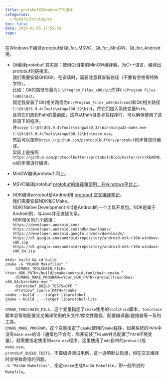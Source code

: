 ```yaml
---
title: protobuf在Windows下的编译
categories:
  - MyDefaultCategory
toc: false
date: 2019-01-05 17:55:56
tags:
---
```

在Windows下编译protobuf给Qt_for_MSVC、Qt_for_MinGW、Qt_for_Android用。
<!-- more -->

* Qt编译protobuf
其实是：使用Qt自带的MinGW编译器，为C++语言，编译出protobuf的链接库。  
我们需要安装Qt和Git。在安装时，需要注意其安装路径（不要有空格等特殊字符）。  
比如：Git的路径尽量为`C:\Program_Files_x86\Git`而非`C:\Program Files (x86)\Git`。  
假定我安装了Git(相关路径为`C:\Program_Files_x86\Git\cmd`)和Qt(相关路径`C:\Qt\Qt5.9.4\Tools\mingw530_32\bin`)，将它们加入系统变量`Path`，  
且将它们放到Path的最前面，这样从Path目录寻找程序时，可以确保使用了该目录下的程序。  
并`xcopy C:\Qt\Qt5.9.4\Tools\mingw530_32\bin\mingw32-make.exe C:\Qt\Qt5.9.4\Tools\mingw530_32\bin\make.exe`。  
然后可以按照`https://github.com/protocolbuffers/protobuf`的步骤进行编译。  
实际上是按照`https://github.com/protocolbuffers/protobuf/blob/master/src/README.md`的步骤进行编译。  

* MinGW编译protobuf
同上。  

* MSVC编译protobuf
[protobuf的编译和使用，在windows平台上](https://blog.csdn.net/hp_cpp/article/details/81561310)。  

* NDK编译protobuf给Android用
[protobuf 交叉编译笔记](https://www.cnblogs.com/UniqPtr/p/7859758.html)。  
我们需要安装NDK和CMake。  
NDK(Native Development Kit)是Android的一个工具开发包。NDK是属于Android的，与Java并无直接关系。  
NDK相关的几个链接：  
`https://developer.android.com/`  
`https://developer.android.com/ndk/downloads/`  
`https://developer.android.google.cn/ndk/downloads/`  
`https://dl.google.com/android/repository/android-ndk-r16b-windows-x86.zip`  
`https://dl.google.com/android/repository/android-ndk-r16b-windows-x86_64.zip`  
```
mkdir build && cd build
cmake -G "MinGW Makefiles" ^
    -DCMAKE_TOOLCHAIN_FILE=<Your_NDK_PATH>/build/cmake/android.toolchain.cmake ^
    -DCMAKE_MAKE_PROGRAM=<Your_NDK_PATH>/prebuilt/windows-x86_64/bin/make.exe ^
    -Dprotobuf_BUILD_TESTS=OFF ^
    <Protobuf_source_PATH>/cmake
cmake --build . --target libprotobuf
cmake --build . --target libprotobuf-lite
```
`CMAKE_TOOLCHAIN_FILE`，这个变量指定了`cmake`使用的`toolchain`脚本，`toolchain`脚本会帮助配置交叉编译使用的头文件/库文件路径，配置编译器/链接器等一系列工具。  
`CMAKE_MAKE_PROGRAM`，这个变量指定了`cmake`使用的`make`程序，如果系统的`PATH`中没有`make.exe`的话（通常也不会有，除非安装了`MinGW`并且配置了`PATH`环境变量），就需要指定使用的`make.exe`程序。这里使用了`ndk`自带的`prebuilt`版`make.exe`。  
`protobuf_BUILD_TESTS`，不要编译测试用例，这一选项默认启用，但在交叉编译时会导致奇怪的问题。  
`-G "MinGW Makefiles"`，指定`cmake`生成`MinGW Makefile`，即一般所说的`Makefile`。  
